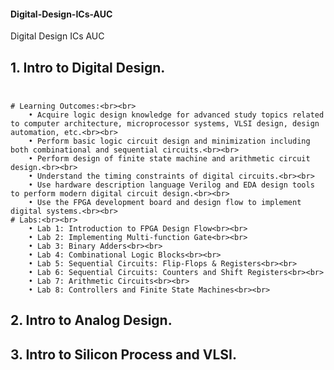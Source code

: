 ####  Digital-Design-ICs-AUC
Digital Design ICs AUC
## 1. Intro to Digital Design.<br><br>
    # Learning Outcomes:<br><br>
        • Acquire logic design knowledge for advanced study topics related to computer architecture, microprocessor systems, VLSI design, design automation, etc.<br><br>
        • Perform basic logic circuit design and minimization including both combinational and sequential circuits.<br><br>
        • Perform design of finite state machine and arithmetic circuit design.<br><br>
        • Understand the timing constraints of digital circuits.<br><br>
        • Use hardware description language Verilog and EDA design tools to perform modern digital circuit design.<br><br>
        • Use the FPGA development board and design flow to implement digital systems.<br><br>
    # Labs:<br><br>
        • Lab 1: Introduction to FPGA Design Flow<br><br>
        • Lab 2: Implementing Multi-function Gate<br><br>
        • Lab 3: Binary Adders<br><br>
        • Lab 4: Combinational Logic Blocks<br><br>
        • Lab 5: Sequential Circuits: Flip-Flops & Registers<br><br>
        • Lab 6: Sequential Circuits: Counters and Shift Registers<br><br>
        • Lab 7: Arithmetic Circuits<br><br>
        • Lab 8: Controllers and Finite State Machines<br><br>
## 2. Intro to Analog Design.<b><b>

## 3. Intro to Silicon Process and VLSI.<b><b>
